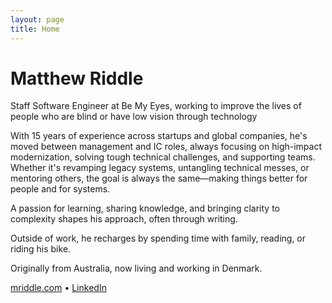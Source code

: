 ```yaml
---
layout: page
title: Home
---
```


# Matthew Riddle

Staff Software Engineer at Be My Eyes, working to improve the lives of people who are 
blind or have low vision through technology

With 15 years of experience across startups and global companies, he's moved between
management and IC roles, always focusing on high-impact modernization, solving
tough technical challenges, and supporting teams. Whether it's revamping legacy
systems, untangling technical messes, or mentoring others, the goal is always
the same—making things better for people and for systems.

A passion for learning, sharing knowledge, and bringing clarity to complexity
shapes his approach, often through writing.

Outside of work, he recharges by spending time with family, reading, or riding
his bike.

Originally from Australia, now living and working in Denmark.

[mriddle.com](https://www.mriddle.com) • [LinkedIn](https://www.linkedin.com/in/mriddle/)
